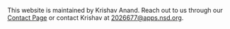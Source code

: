 This website is maintained by Krishav Anand. Reach out to us through our [Contact Page]("exploringsciencenight.github.io/contact.html") or contact Krishav at 2026677@apps.nsd.org.
